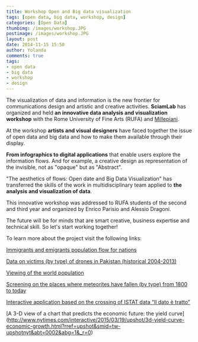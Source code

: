 ```yaml
---
title: Workshop Open and Big data visualization
tags: [open data, big data, workshop, design]
categories: [Open Data]
thumbimg: /images/workshop.JPG
postimage: /images/workshop.JPG
layout: post
date: 2014-11-15 15:50
author: Yolanda
comments: true
tags:
- open data
- big data
- workshop
- design
---
```

The visualization of data and information is the new frontier for communications design and artistic and creative activities. **SciamLab** has organized and held **an innovative data analysis and visualization workshop** with the Rome University of Fine Arts (RUFA) and [Millepiani](http://www.millepiani.eu). 

At the workshop **artists and visual designers** have faced together the issue of open data and big data and how to make them available through their display.

**From infographics to digital applications** that enable users explore the information flows. And for example, a creative design as representation of the invisible, not as "opaque" but as "Abstract".

"The aesthetics of flows: Open date and Big Data Visualization" has transferred the skills of the work in multidisciplinary team applied to **the analysis and visualization of data**. 

This innovative workshop was addressed to RUFA students of the second and third year and organized by Enrico Parisio and Alessio Dragoni. 

The future will be for minds that are smart creative, business expertise and technical skill. So let's start working together!




To learn more about the project visit the following links:

[Immigrants and emigrants population flow for nations](http://www.peoplemov.in)  

[Data on victims (by type) of drones in Pakistan (historical 2004-2013)](http://drones.pitchinteractive.com/)

[Viewing of the world population](http://globe.chromeexperiments.com/)

[Screening on the places where meteorites have fallen (by type) from 1800 to today](http://maulik-kamdar.com/code/meteorViz/)

[Interactive application based on the crossing of ISTAT data “Il dato è tratto”](http://istatcontest.sciamlab.com/regioni.html)

[A 3-D view of a chart that predicts the economic future: the yield curve] (http://www.nytimes.com/interactive/2015/03/19/upshot/3d-yield-curve-economic-growth.html?rref=upshot&smid=tw-upshotnyt&abt=0002&abg=1&_r=0)
